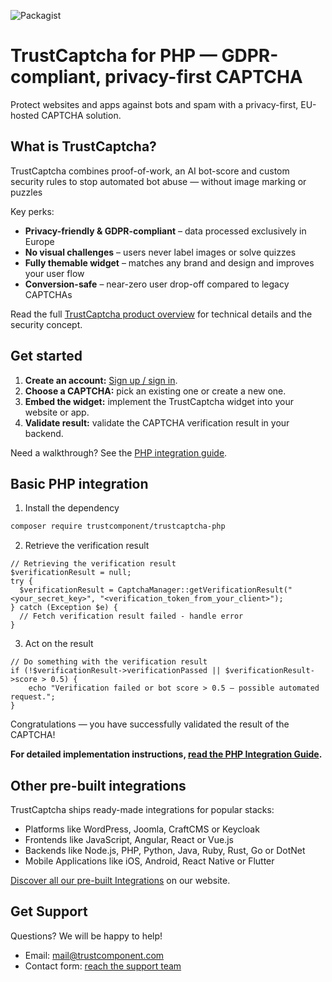 ![Packagist](https://img.shields.io/packagist/v/trustcomponent/trustcaptcha-php)

# TrustCaptcha for PHP — GDPR-compliant, privacy-first CAPTCHA

Protect websites and apps against bots and spam with a privacy-first, EU-hosted CAPTCHA solution.


## What is TrustCaptcha?

TrustCaptcha combines proof-of-work, an AI bot-score and custom security rules to stop automated bot abuse — without image marking or puzzles

Key perks:
- **Privacy-friendly & GDPR-compliant** – data processed exclusively in Europe
- **No visual challenges** – users never label images or solve quizzes
- **Fully themable widget** – matches any brand and design and improves your user flow
- **Conversion-safe** – near-zero user drop-off compared to legacy CAPTCHAs

Read the full [TrustCaptcha product overview](https://www.trustcomponent.com/en/products/captcha) for technical details and the security concept.


## Get started

1. **Create an account:** [Sign up / sign in](https://id.trustcomponent.com/en/signup).
2. **Choose a CAPTCHA:** pick an existing one or create a new one.
3. **Embed the widget:** implement the TrustCaptcha widget into your website or app.
4. **Validate result:** validate the CAPTCHA verification result in your backend.

Need a walkthrough? See the [PHP integration guide](https://www.trustcomponent.com/en/products/captcha/integrations/php-captcha).


## Basic PHP integration

1. Install the dependency
```bash
composer require trustcomponent/trustcaptcha-php
```

2. Retrieve the verification result
```injectablephp
// Retrieving the verification result
$verificationResult = null;
try {
  $verificationResult = CaptchaManager::getVerificationResult("<your_secret_key>", "<verification_token_from_your_client>");
} catch (Exception $e) {
  // Fetch verification result failed - handle error
}
```

3. Act on the result
```injectablephp
// Do something with the verification result
if (!$verificationResult->verificationPassed || $verificationResult->score > 0.5) {
    echo "Verification failed or bot score > 0.5 – possible automated request.";
}
```

Congratulations — you have successfully validated the result of the CAPTCHA!

**For detailed implementation instructions, [read the PHP Integration Guide](https://www.trustcomponent.com/en/products/captcha/integrations/php-captcha).**


## Other pre-built integrations

TrustCaptcha ships ready-made integrations for popular stacks:
- Platforms like WordPress, Joomla, CraftCMS or Keycloak
- Frontends like JavaScript, Angular, React or Vue.js
- Backends like Node.js, PHP, Python, Java, Ruby, Rust, Go or DotNet
- Mobile Applications like iOS, Android, React Native or Flutter

[Discover all our pre-built Integrations](https://www.trustcomponent.com/en/products/captcha/integrations) on our website.


## Get Support

Questions? We will be happy to help!
- Email: [mail@trustcomponent.com](mailto:mail@trustcomponent.com)
- Contact form: [reach the support team](https://www.trustcomponent.com/en/contact-us)
